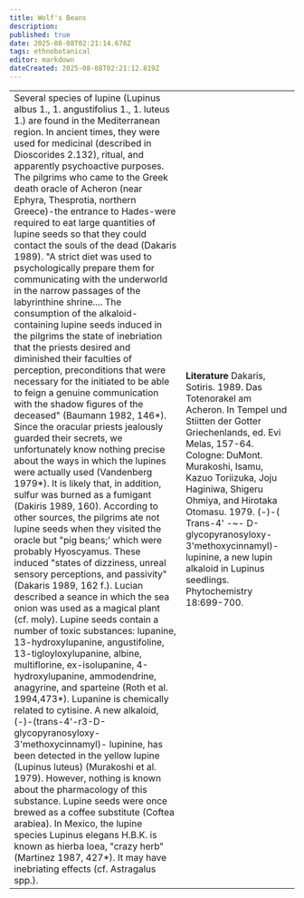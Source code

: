 ```yaml
---
title: Wolf's Beans
description: 
published: true
date: 2025-08-08T02:21:14.678Z
tags: ethnobotanical
editor: markdown
dateCreated: 2025-08-08T02:21:12.819Z
---
```


| | |
|---|---|
| Several species of lupine (Lupinus albus 1., 1. angustifolius 1., 1. luteus 1.) are found in the Mediterranean region. In ancient times, they were used for medicinal (described in Dioscorides 2.132), ritual, and apparently psychoactive purposes. The pilgrims who came to the Greek death oracle of Acheron (near Ephyra, Thesprotia, northern Greece)-the entrance to Hades-were required to eat large quantities of lupine seeds so that they could contact the souls of the dead (Dakaris 1989). "A strict diet was used to psychologically prepare them for communicating with the underworld in the narrow passages of the labyrinthine shrine.... The consumption of the alkaloid-containing lupine seeds induced in the pilgrims the state of inebriation that the priests desired and diminished their faculties of perception, preconditions that were necessary for the initiated to be able to feign a genuine communication with the shadow figures of the deceased" (Baumann 1982, 146*). Since the oracular priests jealously guarded their secrets, we unfortunately know nothing precise about the ways in which the lupines were actually used (Vandenberg 1979*). It is likely that, in addition, sulfur was burned as a fumigant (Dakiris 1989, 160). According to other sources, the pilgrims ate not lupine seeds when they visited the oracle but "pig beans;' which were probably Hyoscyamus. These induced "states of dizziness, unreal sensory perceptions, and passivity" (Dakaris 1989, 162 f.). Lucian described a seance in which the sea onion was used as a magical plant (cf. moly). Lupine seeds contain a number of toxic substances: lupanine, 13-hydroxylupanine, angustifoline, 13-tigloyloxylupanine, albine, multiflorine, ex-isolupanine, 4-hydroxylupanine, ammodendrine, anagyrine, and sparteine (Roth et al. 1994,473*). Lupanine is chemically related to cytisine. A new alkaloid, (-)-(trans-4'-r3-D-glycopyranosyloxy-3'methoxycinnamyl)- lupinine, has been detected in the yellow lupine (Lupinus luteus) (Murakoshi et al. 1979). However, nothing is known about the pharmacology of this substance. Lupine seeds were once brewed as a coffee substitute (Coftea arabiea). In Mexico, the lupine species Lupinus elegans H.B.K. is known as hierba Ioea, "crazy herb" (Martinez 1987, 427*). It may have inebriating effects (cf. Astragalus spp.). | **Literature** Dakaris, Sotiris. 1989. Das Totenorakel am Acheron. In Tempel und Stiitten der Gotter Griechenlands, ed. Evi Melas, 157-64. Cologne: DuMont. Murakoshi, Isamu, Kazuo Toriizuka, Joju Haginiwa, Shigeru Ohmiya, and Hirotaka Otomasu. 1979. (-)-( Trans-4' -~- D-glycopyranosyloxy-3'methoxycinnamyl)- lupinine, a new lupin alkaloid in Lupinus seedlings. Phytochemistry 18:699-700. |